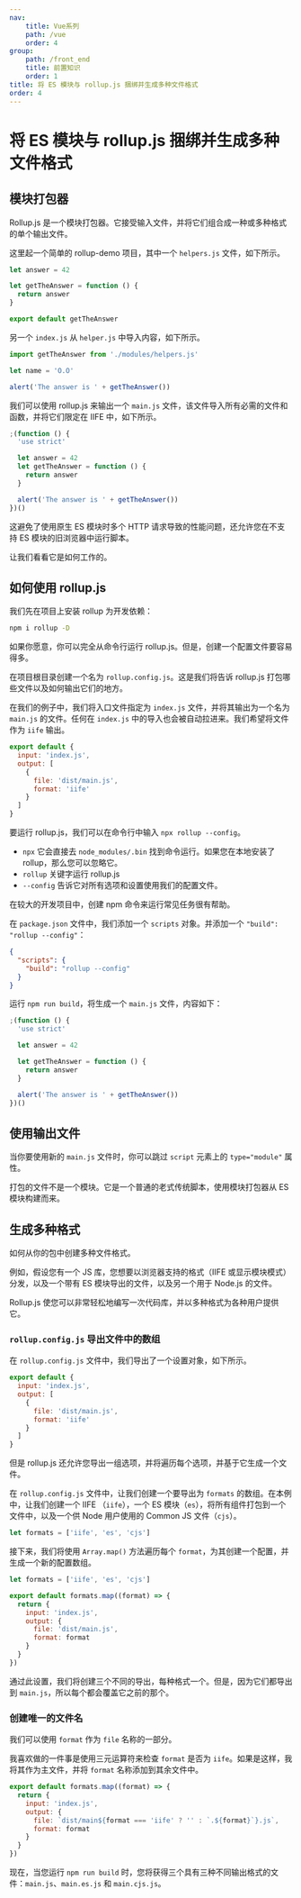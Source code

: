 ```yaml
---
nav:
    title: Vue系列
    path: /vue
    order: 4
group:
    path: /front_end
    title: 前置知识
    order: 1    
title: 将 ES 模块与 rollup.js 捆绑并生成多种文件格式
order: 4    
---
```


# 将 ES 模块与 rollup.js 捆绑并生成多种文件格式

## 模块打包器

Rollup.js 是一个模块打包器。它接受输入文件，并将它们组合成一种或多种格式的单个输出文件。

这里起一个简单的 rollup-demo 项目，其中一个 `helpers.js` 文件，如下所示。

```js
let answer = 42

let getTheAnswer = function () {
  return answer
}

export default getTheAnswer
```

另一个 `index.js` 从 `helper.js` 中导入内容，如下所示。

```js
import getTheAnswer from './modules/helpers.js'

let name = 'O.O'

alert('The answer is ' + getTheAnswer())
```

我们可以使用 rollup.js 来输出一个 `main.js` 文件，该文件导入所有必需的文件和函数，并将它们限定在 IIFE 中，如下所示。

```js
;(function () {
  'use strict'

  let answer = 42
  let getTheAnswer = function () {
    return answer
  }

  alert('The answer is ' + getTheAnswer())
})()
```

这避免了使用原生 ES 模块时多个 HTTP 请求导致的性能问题，还允许您在不支持 ES 模块的旧浏览器中运行脚本。

让我们看看它是如何工作的。

## 如何使用 rollup.js

我们先在项目上安装 rollup 为开发依赖：

```bash
npm i rollup -D
```

如果你愿意，你可以完全从命令行运行 rollup.js。但是，创建一个配置文件要容易得多。

在项目根目录创建一个名为 `rollup.config.js`。这是我们将告诉 rollup.js 打包哪些文件以及如何输出它们的地方。

在我们的例子中，我们将入口文件指定为 `index.js` 文件，并将其输出为一个名为 `main.js` 的文件。任何在 `index.js` 中的导入也会被自动拉进来。我们希望将文件作为 `iife` 输出。

```js
export default {
  input: 'index.js',
  output: [
    {
      file: 'dist/main.js',
      format: 'iife'
    }
  ]
}
```

要运行 rollup.js，我们可以在命令行中输入 `npx rollup --config`。

- `npx` 它会直接去 `node_modules/.bin` 找到命令运行。如果您在本地安装了 rollup，那么您可以忽略它。
- `rollup` 关键字运行 rollup.js
- `--config` 告诉它对所有选项和设置使用我们的配置文件。

在较大的开发项目中，创建 npm 命令来运行常见任务很有帮助。

在 `package.json` 文件中，我们添加一个 `scripts` 对象。并添加一个 `"build": "rollup --config"`：

```json
{
  "scripts": {
    "build": "rollup --config"
  }
}
```

运行 `npm run build`，将生成一个 `main.js` 文件，内容如下：

```js
;(function () {
  'use strict'

  let answer = 42

  let getTheAnswer = function () {
    return answer
  }

  alert('The answer is ' + getTheAnswer())
})()
```

## 使用输出文件

当你要使用新的 `main.js` 文件时，你可以跳过 `script` 元素上的 `type="module"` 属性。

打包的文件不是一个模块。它是一个普通的老式传统脚本，使用模块打包器从 ES 模块构建而来。

## 生成多种格式

如何从你的包中创建多种文件格式。

例如，假设您有一个 JS 库，您想要以浏览器支持的格式（IIFE 或显示模块模式）分发，以及一个带有 ES 模块导出的文件，以及另一个用于 Node.js 的文件。

Rollup.js 使您可以非常轻松地编写一次代码库，并以多种格式为各种用户提供它。

### `rollup.config.js` 导出文件中的数组

在 `rollup.config.js` 文件中，我们导出了一个设置对象，如下所示。

```js
export default {
  input: 'index.js',
  output: [
    {
      file: 'dist/main.js',
      format: 'iife'
    }
  ]
}
```

但是 rollup.js 还允许您导出一组选项，并将遍历每个选项，并基于它生成一个文件。

在 `rollup.config.js` 文件中，让我们创建一个要导出为 `formats` 的数组。在本例中，让我们创建一个 IIFE （`iife`），一个 ES 模块（`es`），将所有组件打包到一个文件中，以及一个供 Node 用户使用的 Common JS 文件（`cjs`）。

```js
let formats = ['iife', 'es', 'cjs']
```

接下来，我们将使用 `Array.map()` 方法遍历每个 `format`，为其创建一个配置，并生成一个新的配置数组。

```js
let formats = ['iife', 'es', 'cjs']

export default formats.map((format) => {
  return {
    input: 'index.js',
    output: {
      file: 'dist/main.js',
      format: format
    }
  }
})
```

通过此设置，我们将创建三个不同的导出，每种格式一个。但是，因为它们都导出到 `main.js`，所以每个都会覆盖它之前的那个。

### 创建唯一的文件名

我们可以使用 `format` 作为 `file` 名称的一部分。

我喜欢做的一件事是使用三元运算符来检查 `format` 是否为 `iife`。如果是这样，我将其作为主文件，并将 `format` 名称添加到其余文件中。

```js
export default formats.map((format) => {
  return {
    input: 'index.js',
    output: {
      file: `dist/main${format === 'iife' ? '' : `.${format}`}.js`,
      format: format
    }
  }
})
```

现在，当您运行 `npm run build` 时，您将获得三个具有三种不同输出格式的文件：`main.js`、`main.es.js` 和 `main.cjs.js`。
